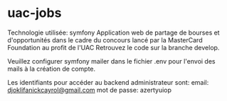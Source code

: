 # uac-jobs
Technologie utilisée: symfony
Application web de partage de bourses et d'opportunités dans le cadre du concours lancé par la MasterCard Foundation au profit de l'UAC Retrouvez le code sur la branche develop.

Veuillez configurer symfony mailer dans le fichier .env pour l'envoi des mails à la création de compte.

Les identifiants pour accéder au backend administrateur sont: email: djoklifanickcayrol@gmail.com mot de passe: azertyuiop

